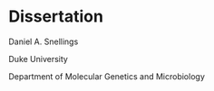 # Dissertation
Daniel A. Snellings

Duke University

Department of Molecular Genetics and Microbiology
